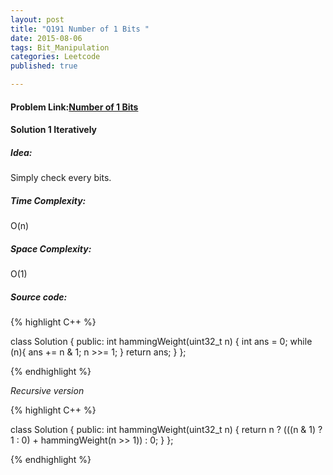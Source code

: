```yaml
---
layout: post
title: "Q191 Number of 1 Bits "
date: 2015-08-06
tags: Bit_Manipulation
categories: Leetcode
published: true

---
```

#### Problem Link:[Number of 1 Bits ](https://leetcode.com/problems/number-of-1-bits/) 

#### Solution 1 Iteratively

##### Idea:

Simply check every bits.

##### Time Complexity:

O(n)

##### Space Complexity:

O(1)

##### Source code:
{% highlight C++ %}

class Solution {
public:
    int hammingWeight(uint32_t n) {
        int ans = 0;
        while (n){
            ans += n & 1;
            n >>= 1;
        }
        return ans;
    }
};

{% endhighlight %}

_Recursive version_

{% highlight C++ %}

class Solution {
public:
    int hammingWeight(uint32_t n) {
        return n ? (((n & 1) ? 1 : 0) + hammingWeight(n >> 1)) : 0;
    }
};

{% endhighlight %}